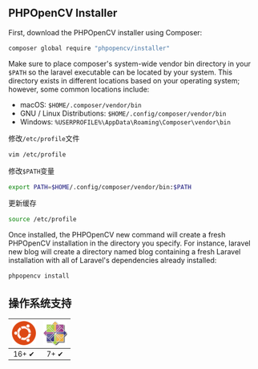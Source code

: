 ## PHPOpenCV Installer


First, download the PHPOpenCV installer using Composer:

```bash
composer global require "phpopencv/installer"
```

Make sure to place composer's system-wide vendor bin directory in your `$PATH` so the laravel executable can be located by your system. This directory exists in different locations based on your operating system; however, some common locations include:

- macOS: `$HOME/.composer/vendor/bin`
- GNU / Linux Distributions: `$HOME/.config/composer/vendor/bin`
- Windows: `%USERPROFILE%\AppData\Roaming\Composer\vendor\bin`


修改`/etc/profile`文件

```bash
vim /etc/profile
```

修改`$PATH`变量

```bash
export PATH=$HOME/.config/composer/vendor/bin:$PATH
```

更新缓存

```bash
source /etc/profile
```



Once installed, the PHPOpenCV new command will create a fresh PHPOpenCV installation in the directory you specify. For instance, laravel new blog will create a directory named blog containing a fresh Laravel installation with all of Laravel's dependencies already installed:

```bash
phpopencv install
```


## 操作系统支持



| <img src="/images/ubuntu.png" width="48px" height="48px" alt="Chrome logo"> | <img src="/images/centos.jpg" width="48px" height="48px" alt="Edge logo"> |
|:---:|:---:|
| 16+ ✔ | 7+ ✔ |